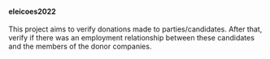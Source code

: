 #### eleicoes2022

This project aims to verify donations made to parties/candidates.
After that, verify if there was an employment relationship between these candidates and the members of the donor companies.
